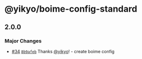 # @yikyo/boime-config-standard

## 2.0.0

### Major Changes

- [#34](https://github.com/yikyo/packages/pull/34) [`8b9afeb`](https://github.com/yikyo/packages/commit/8b9afebf59e2c2b2f044e0bb219d30ac1e9c7a17) Thanks [@yikyo](https://github.com/yikyo)! - create boime config
